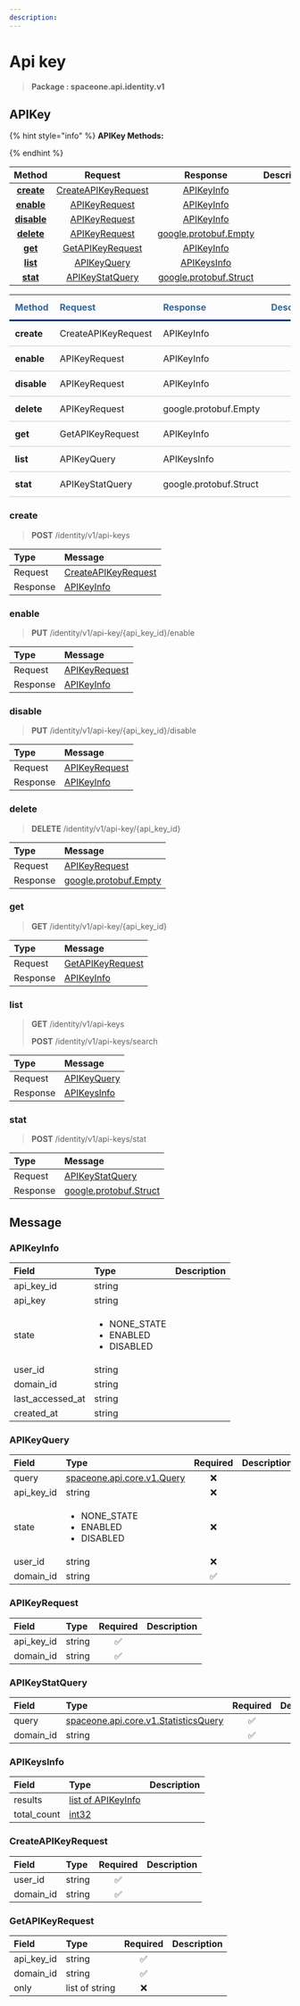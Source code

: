```yaml
---
description:  
---
```

# Api key

>  **Package : spaceone.api.identity.v1**

## APIKey

{% hint style="info" %}
**APIKey Methods:**

{%  endhint %}


| Method | Request | Response | Description |
| :-----: | :--------: | :--------: | :-------------------- |
| [**create**](api-key.md#create)|   [CreateAPIKeyRequest](api-key.md#createapikeyrequest) |   [APIKeyInfo](api-key.md#apikeyinfo) |  |
| [**enable**](api-key.md#enable)|   [APIKeyRequest](api-key.md#apikeyrequest) |   [APIKeyInfo](api-key.md#apikeyinfo) |  |
| [**disable**](api-key.md#disable)|   [APIKeyRequest](api-key.md#apikeyrequest) |   [APIKeyInfo](api-key.md#apikeyinfo) |  |
| [**delete**](api-key.md#delete)|   [APIKeyRequest](api-key.md#apikeyrequest) |  [google.protobuf.Empty](https://github.com/protocolbuffers/protobuf/blob/master/src/google/protobuf/empty.proto)|  |
| [**get**](api-key.md#get)|   [GetAPIKeyRequest](api-key.md#getapikeyrequest) |   [APIKeyInfo](api-key.md#apikeyinfo) |  |
| [**list**](api-key.md#list)|   [APIKeyQuery](api-key.md#apikeyquery) |   [APIKeysInfo](api-key.md#apikeysinfo) |  |
| [**stat**](api-key.md#stat)|   [APIKeyStatQuery](api-key.md#apikeystatquery) |  [google.protobuf.Struct](https://github.com/protocolbuffers/protobuf/blob/master/src/google/protobuf/struct.proto)|  |TEST

<table style="border-collapse: collapse; text-align: left; line-height: 1.5;">
    <thead>
    <tr>
      <th scope="cols" style="padding: 10px; font-weight: bold; vertical-align: top; color: #369; border-bottom: 3px solid #036;">Method</th>
      <th scope="cols" style="padding: 10px; font-weight: bold; vertical-align: top; color: #369; border-bottom: 3px solid #036;">Request</th>
      <th scope="cols" style="padding: 10px; font-weight: bold; vertical-align: top; color: #369; border-bottom: 3px solid #036;">Response</th>
      <th scope="cols" style="padding: 10px; font-weight: bold; vertical-align: top; color: #369; border-bottom: 3px solid #036;">Description</th>
    </tr>
    </thead>
    <tbody>
    <tr>
      <th scope="row" style="width: 80px; padding: 10px; font-weight: bold; vertical-align: top; border-bottom: 1px solid #ccc;">create</th>
      <td style="width: 150px; padding: 10px; vertical-align: top; border-bottom: 1px solid #ccc;">   CreateAPIKeyRequest </td>
      <td style="width: 150px; padding: 10px; vertical-align: top; border-bottom: 1px solid #ccc;">   APIKeyInfo </td>
      <td style="width: 400px; padding: 10px; vertical-align: top; border-bottom: 1px solid #ccc;"></td>
    </tr>
    <tr>
      <th scope="row" style="width: 80px; padding: 10px; font-weight: bold; vertical-align: top; border-bottom: 1px solid #ccc;">enable</th>
      <td style="width: 150px; padding: 10px; vertical-align: top; border-bottom: 1px solid #ccc;">   APIKeyRequest </td>
      <td style="width: 150px; padding: 10px; vertical-align: top; border-bottom: 1px solid #ccc;">   APIKeyInfo </td>
      <td style="width: 400px; padding: 10px; vertical-align: top; border-bottom: 1px solid #ccc;"></td>
    </tr>
    <tr>
      <th scope="row" style="width: 80px; padding: 10px; font-weight: bold; vertical-align: top; border-bottom: 1px solid #ccc;">disable</th>
      <td style="width: 150px; padding: 10px; vertical-align: top; border-bottom: 1px solid #ccc;">   APIKeyRequest </td>
      <td style="width: 150px; padding: 10px; vertical-align: top; border-bottom: 1px solid #ccc;">   APIKeyInfo </td>
      <td style="width: 400px; padding: 10px; vertical-align: top; border-bottom: 1px solid #ccc;"></td>
    </tr>
    <tr>
      <th scope="row" style="width: 80px; padding: 10px; font-weight: bold; vertical-align: top; border-bottom: 1px solid #ccc;">delete</th>
      <td style="width: 150px; padding: 10px; vertical-align: top; border-bottom: 1px solid #ccc;">   APIKeyRequest </td>
      <td style="width: 150px; padding: 10px; vertical-align: top; border-bottom: 1px solid #ccc;">   google.protobuf.Empty </td>
      <td style="width: 400px; padding: 10px; vertical-align: top; border-bottom: 1px solid #ccc;"></td>
    </tr>
    <tr>
      <th scope="row" style="width: 80px; padding: 10px; font-weight: bold; vertical-align: top; border-bottom: 1px solid #ccc;">get</th>
      <td style="width: 150px; padding: 10px; vertical-align: top; border-bottom: 1px solid #ccc;">   GetAPIKeyRequest </td>
      <td style="width: 150px; padding: 10px; vertical-align: top; border-bottom: 1px solid #ccc;">   APIKeyInfo </td>
      <td style="width: 400px; padding: 10px; vertical-align: top; border-bottom: 1px solid #ccc;"></td>
    </tr>
    <tr>
      <th scope="row" style="width: 80px; padding: 10px; font-weight: bold; vertical-align: top; border-bottom: 1px solid #ccc;">list</th>
      <td style="width: 150px; padding: 10px; vertical-align: top; border-bottom: 1px solid #ccc;">   APIKeyQuery </td>
      <td style="width: 150px; padding: 10px; vertical-align: top; border-bottom: 1px solid #ccc;">   APIKeysInfo </td>
      <td style="width: 400px; padding: 10px; vertical-align: top; border-bottom: 1px solid #ccc;"></td>
    </tr>
    <tr>
      <th scope="row" style="width: 80px; padding: 10px; font-weight: bold; vertical-align: top; border-bottom: 1px solid #ccc;">stat</th>
      <td style="width: 150px; padding: 10px; vertical-align: top; border-bottom: 1px solid #ccc;">   APIKeyStatQuery </td>
      <td style="width: 150px; padding: 10px; vertical-align: top; border-bottom: 1px solid #ccc;">   google.protobuf.Struct </td>
      <td style="width: 400px; padding: 10px; vertical-align: top; border-bottom: 1px solid #ccc;"></td>
    </tr></tbody>
</table> 
 

 
### create
> **POST** /identity/v1/api-keys
>


| Type | Message |
| :--- | :--- |
| Request | [CreateAPIKeyRequest](api-key.md#createapikeyrequest) |
| Response |  [APIKeyInfo](api-key.md#apikeyinfo)  |
 
 

 
### enable
> **PUT** /identity/v1/api-key/{api_key_id}/enable
>


| Type | Message |
| :--- | :--- |
| Request | [APIKeyRequest](api-key.md#apikeyrequest) |
| Response |  [APIKeyInfo](api-key.md#apikeyinfo)  |
 
 

 
### disable
> **PUT** /identity/v1/api-key/{api_key_id}/disable
>


| Type | Message |
| :--- | :--- |
| Request | [APIKeyRequest](api-key.md#apikeyrequest) |
| Response |  [APIKeyInfo](api-key.md#apikeyinfo)  |
 
 

 
### delete
> **DELETE** /identity/v1/api-key/{api_key_id}
>


| Type | Message |
| :--- | :--- |
| Request | [APIKeyRequest](api-key.md#apikeyrequest) |
| Response | [google.protobuf.Empty](https://github.com/protocolbuffers/protobuf/blob/master/src/google/protobuf/empty.proto) |
 
 

 
### get
> **GET** /identity/v1/api-key/{api_key_id}
>


| Type | Message |
| :--- | :--- |
| Request | [GetAPIKeyRequest](api-key.md#getapikeyrequest) |
| Response |  [APIKeyInfo](api-key.md#apikeyinfo)  |
 
 

 
### list
> **GET** /identity/v1/api-keys
>
> **POST** /identity/v1/api-keys/search



| Type | Message |
| :--- | :--- |
| Request | [APIKeyQuery](api-key.md#apikeyquery) |
| Response |  [APIKeysInfo](api-key.md#apikeysinfo)  |
 
 

 
### stat
> **POST** /identity/v1/api-keys/stat
>


| Type | Message |
| :--- | :--- |
| Request | [APIKeyStatQuery](api-key.md#apikeystatquery) |
| Response | [google.protobuf.Struct](https://github.com/protocolbuffers/protobuf/blob/master/src/google/protobuf/struct.proto) |


## 

## Message

### APIKeyInfo
<table>
  <thead>
    <tr>
      <th style="text-align:left; width:100px;">Field</th>
      <th style="text-align:left">Type</th>
      <th style="text-align:left">Description</th>
    </tr>
  </thead>
  <tbody>
    <tr>
      <td style="text-align:left; width:100px;">api_key_id</td>
      <td style="text-align:left">string</td>
<td style="text-align:left"></td>

   </tr>
    <tr>
      <td style="text-align:left; width:100px;">api_key</td>
      <td style="text-align:left">string</td>
<td style="text-align:left"></td>

   </tr>
    <tr>
      <td style="text-align:left; width:100px;">state</td>
      <td style="text-align:left"><ul>
          	<li>NONE_STATE</li>
          	<li>ENABLED</li>
          	<li>DISABLED</li>
        </ul></td>
<td style="text-align:left"></td>

   </tr>
    <tr>
      <td style="text-align:left; width:100px;">user_id</td>
      <td style="text-align:left">string</td>
<td style="text-align:left"></td>

   </tr>
    <tr>
      <td style="text-align:left; width:100px;">domain_id</td>
      <td style="text-align:left">string</td>
<td style="text-align:left"></td>

   </tr>
    <tr>
      <td style="text-align:left; width:100px;">last_accessed_at</td>
      <td style="text-align:left">string</td>
<td style="text-align:left"></td>

   </tr>
    <tr>
      <td style="text-align:left; width:100px;">created_at</td>
      <td style="text-align:left">string</td>
<td style="text-align:left"></td>

   </tr>
  </tbody>
</table>



### APIKeyQuery
<table>
  <thead>
    <tr>
      <th style="text-align:left; width:100px;">Field</th>
      <th style="text-align:left">Type</th>
      <th style="text-align:center">Required</th>
      <th style="text-align:left">Description</th>
    </tr>
  </thead>
  <tbody>
    <tr>
      <td style="text-align:left; width:100px;">query</td>
      <td style="text-align:left"><a href="https://spaceone-dev.gitbook.io/api-reference/common-v1/search-query">spaceone.api.core.v1.Query</a></td>
<td style="text-align:center">❌</td>
<td style="text-align:left"></td>
   </tr>
    <tr>
      <td style="text-align:left; width:100px;">api_key_id</td>
      <td style="text-align:left">string</td>
<td style="text-align:center">❌</td>
<td style="text-align:left"></td>
   </tr>
    <tr>
      <td style="text-align:left; width:100px;">state</td>
      <td style="text-align:left"><ul>
          	<li>NONE_STATE</li>
          	<li>ENABLED</li>
          	<li>DISABLED</li>
        </ul></td>
<td style="text-align:center">❌</td>
<td style="text-align:left"></td>
   </tr>
    <tr>
      <td style="text-align:left; width:100px;">user_id</td>
      <td style="text-align:left">string</td>
<td style="text-align:center">❌</td>
<td style="text-align:left"></td>
   </tr>
    <tr>
      <td style="text-align:left; width:100px;">domain_id</td>
      <td style="text-align:left">string</td>
<td style="text-align:center">✅</td>
<td style="text-align:left"></td>
   </tr>
  </tbody>
</table>



### APIKeyRequest
| Field | Type | Required | Description |
| :--- | :--- | :---: | :--- |
| api_key_id |string|✅| |
| domain_id |string|✅| |

### APIKeyStatQuery
| Field | Type | Required | Description |
| :--- | :--- | :---: | :--- |
| query |[spaceone.api.core.v1.StatisticsQuery](https://spaceone-dev.gitbook.io/api-reference/common-v1/statistics-query)|✅| |
| domain_id |string|✅| |

### APIKeysInfo
| Field | Type |  Description |
| :--- | :--- | :--- |
| results |[list of APIKeyInfo](api-key.md#apikeyinfo) | |
| total_count |[int32](https://github.com/protocolbuffers/protobuf/blob/master/src/google/protobuf/type.proto) | |

### CreateAPIKeyRequest
| Field | Type | Required | Description |
| :--- | :--- | :---: | :--- |
| user_id |string|✅| |
| domain_id |string|✅| |

### GetAPIKeyRequest
| Field | Type | Required | Description |
| :--- | :--- | :---: | :--- |
| api_key_id |string|✅| |
| domain_id |string|✅| |
| only |list of string|❌| |
